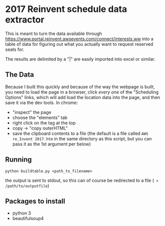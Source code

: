 # 2017 Reinvent schedule data extractor
This is meant to turn the data available through https://www.portal.reinvent.awsevents.com/connect/interests.ww into a table of data for figuring out what you actually want to request reserved seats for.

The results are delimited by a "|" are easily imported into excel or similar.

## The Data
Because I built this quickly and because of the way the webpage is built, you need to load the page in a browser, click *every one* of the "Scheduling Options" links, which will add load the location data into the page, and then save it via the dev tools.
In chrome:
- "inspect" the page
- choose the "elements" tab
- right click on the <html> tag at the top
- copy -> "copy outerHTML"
- save the clipboard contents to a file (the default is a file called `AWS re_Invent 2017.htm` in the same directory as this script, but you can pass it as the 1st argument per below)


## Running
```
python buildtable.py <path_to_filename>
```
the output is sent to stdout, so this can of course be redirected to a file (` > /path/to/outputfile`)

## Packages to install

- python 3
- beautifulsoup4
